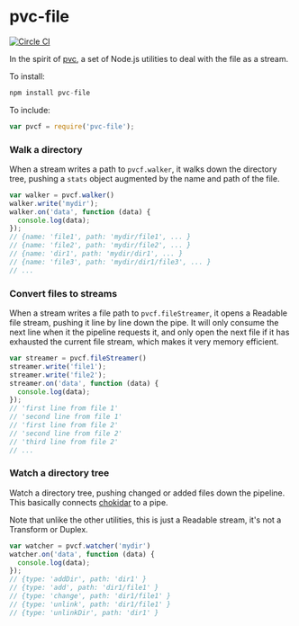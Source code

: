 pvc-file
========
[![Circle CI](https://circleci.com/gh/jagill/node-pvc-file/tree/master.svg?style=shield)](https://circleci.com/gh/jagill/node-pvc-file/tree/master)

In the spirit of [pvc](https://github.com/jagill/pvc), a set of Node.js
utilities to deal with the file as a stream.

To install:
```js
npm install pvc-file
```

To include:
```js
var pvcf = require('pvc-file');
```

### Walk a directory
When a stream writes a path to `pvcf.walker`, it walks down the directory
tree, pushing a `stats` object augmented by the name and path of the file.

```js
var walker = pvcf.walker()
walker.write('mydir');
walker.on('data', function (data) {
  console.log(data);
});
// {name: 'file1', path: 'mydir/file1', ... }
// {name: 'file2', path: 'mydir/file2', ... }
// {name: 'dir1', path: 'mydir/dir1', ... }
// {name: 'file3', path: 'mydir/dir1/file3', ... }
// ...
```

### Convert files to streams
When a stream writes a file path to `pvcf.fileStreamer`, it opens a Readable
file stream, pushing it line by line down the pipe.  It will only consume the
next line when it the pipeline requests it, and only open the next file if it
has exhausted the current file stream, which makes it very memory efficient.

```js
var streamer = pvcf.fileStreamer()
streamer.write('file1');
streamer.write('file2');
streamer.on('data', function (data) {
  console.log(data);
});
// 'first line from file 1'
// 'second line from file 1'
// 'first line from file 2'
// 'second line from file 2'
// 'third line from file 2'
// ...
```

### Watch a directory tree
Watch a directory tree, pushing changed or added files down the pipeline.
This basically connects [chokidar](https://github.com/paulmillr/chokidar) to a
pipe.

Note that unlike the other utilities, this is just a Readable stream, it's not
a Transform or Duplex.
```js
var watcher = pvcf.watcher('mydir')
watcher.on('data', function (data) {
  console.log(data);
});
// {type: 'addDir', path: 'dir1' }
// {type: 'add', path: 'dir1/file1' }
// {type: 'change', path: 'dir1/file1' }
// {type: 'unlink', path: 'dir1/file1' }
// {type: 'unlinkDir', path: 'dir1' }
```
